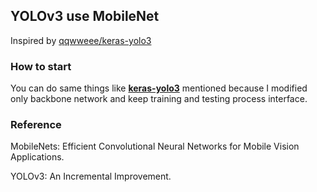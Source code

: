 ## YOLOv3 use MobileNet

Inspired by [qqwweee/keras-yolo3](https://github.com/qqwweee/keras-yolo3)

### How to start

You can do same things like [**keras-yolo3**](<https://github.com/qqwweee/keras-yolo3>) mentioned because I modified only backbone network and keep training and testing process interface.

### Reference

MobileNets: Efficient Convolutional Neural Networks for Mobile Vision Applications.

YOLOv3: An Incremental Improvement.